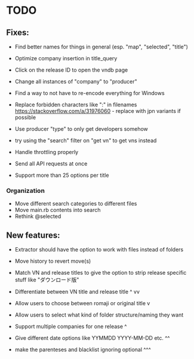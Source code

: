 # TODO

## Fixes:

- Find better names for things in general (esp. "map", "selected", "title")
- Optimize company insertion in title_query
- Click on the release ID to open the vndb page
- Change all instances of "company" to "producer"
- Find a way to not have to re-encode everything for Windows
- Replace forbidden characters like ":" in filenames https://stackoverflow.com/a/31976060 - replace with jpn variants if possible
- Use producer "type" to only get developers somehow

- try using the "search" filter on "get vn" to get vns instead

- Handle throttling properly
- Send all API requests at once
- Support more than 25 options per title

### Organization

- Move different search categories to different files
- Move main.rb contents into search
- Rethink @selected

## New features:

- Extractor should have the option to work with files instead of folders
- Move history to revert move(s)

- Match VN and release titles to give the option to strip release specific stuff like "ダウンロード版"
- Differentiate between VN title and release title ^ vv
- Allow users to choose between romaji or original title v
- Allow users to select what kind of folder structure/naming they want
- Support multiple companies for one release ^
- Give different date options like YYMMDD YYYY-MM-DD etc. ^^
- make the parenteses and blacklist ignoring optional ^^^